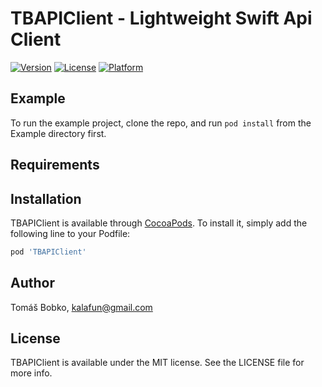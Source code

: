 # TBAPIClient - Lightweight Swift Api Client

[![Version](https://img.shields.io/cocoapods/v/TBAPIClient.svg?style=flat)](https://cocoapods.org/pods/TBAPIClient)
[![License](https://img.shields.io/cocoapods/l/TBAPIClient.svg?style=flat)](https://cocoapods.org/pods/TBAPIClient)
[![Platform](https://img.shields.io/cocoapods/p/TBAPIClient.svg?style=flat)](https://cocoapods.org/pods/TBAPIClient)

## Example

To run the example project, clone the repo, and run `pod install` from the Example directory first.

## Requirements

## Installation

TBAPIClient is available through [CocoaPods](https://cocoapods.org). To install
it, simply add the following line to your Podfile:

```ruby
pod 'TBAPIClient'
```

## Author

Tomáš Bobko, kalafun@gmail.com

## License

TBAPIClient is available under the MIT license. See the LICENSE file for more info.
